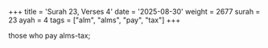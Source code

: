 +++
title = 'Surah 23, Verses 4'
date = '2025-08-30'
weight = 2677
surah = 23
ayah = 4
tags = ["alm", "alms", "pay", "tax"]
+++

those who pay alms-tax;